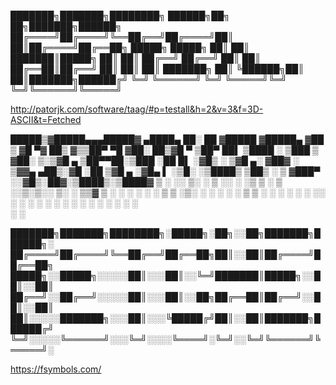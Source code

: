 
███████╗███████╗████████╗ ██████╗██╗  ██╗███████╗██████╗ 
██╔════╝██╔════╝╚══██╔══╝██╔════╝██║  ██║██╔════╝██╔══██╗
█████╗  █████╗     ██║   ██║     ███████║█████╗  ██║  ██║
██╔══╝  ██╔══╝     ██║   ██║     ██╔══██║██╔══╝  ██║  ██║
██║     ███████╗   ██║   ╚██████╗██║  ██║███████╗██████╔╝
╚═╝     ╚══════╝   ╚═╝    ╚═════╝╚═╝  ╚═╝╚══════╝╚═════╝ 
                                                         
http://patorjk.com/software/taag/#p=testall&h=2&v=3&f=3D-ASCII&t=Fetched




  █████▒▓█████▄▄▄█████▓ ▄████▄   ██░ ██ ▓█████ ▓█████▄ 
▓██   ▒ ▓█   ▀▓  ██▒ ▓▒▒██▀ ▀█  ▓██░ ██▒▓█   ▀ ▒██▀ ██▌
▒████ ░ ▒███  ▒ ▓██░ ▒░▒▓█    ▄ ▒██▀▀██░▒███   ░██   █▌
░▓█▒  ░ ▒▓█  ▄░ ▓██▓ ░ ▒▓▓▄ ▄██▒░▓█ ░██ ▒▓█  ▄ ░▓█▄   ▌
░▒█░    ░▒████▒ ▒██▒ ░ ▒ ▓███▀ ░░▓█▒░██▓░▒████▒░▒████▓ 
 ▒ ░    ░░ ▒░ ░ ▒ ░░   ░ ░▒ ▒  ░ ▒ ░░▒░▒░░ ▒░ ░ ▒▒▓  ▒ 
 ░       ░ ░  ░   ░      ░  ▒    ▒ ░▒░ ░ ░ ░  ░ ░ ▒  ▒ 
 ░ ░       ░    ░      ░         ░  ░░ ░   ░    ░ ░  ░ 
           ░  ░        ░ ░       ░  ░  ░   ░  ░   ░    
                       ░                        ░      




███████╗███████╗████████╗░█████╗░██╗░░██╗███████╗██████╗░
██╔════╝██╔════╝╚══██╔══╝██╔══██╗██║░░██║██╔════╝██╔══██╗
█████╗░░█████╗░░░░░██║░░░██║░░╚═╝███████║█████╗░░██║░░██║
██╔══╝░░██╔══╝░░░░░██║░░░██║░░██╗██╔══██║██╔══╝░░██║░░██║
██║░░░░░███████╗░░░██║░░░╚█████╔╝██║░░██║███████╗██████╔╝
╚═╝░░░░░╚══════╝░░░╚═╝░░░░╚════╝░╚═╝░░╚═╝╚══════╝╚═════╝░



https://fsymbols.com/

